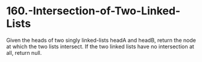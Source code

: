 # 160.-Intersection-of-Two-Linked-Lists
Given the heads of two singly linked-lists headA and headB, return the node at which the two lists intersect. If the two linked lists have no intersection at all, return null.

